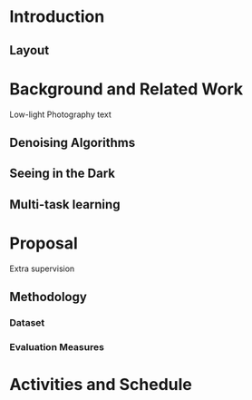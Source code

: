 
# Introduction

## Layout

# Background and Related Work

Low-light Photography text

## Denoising Algorithms

## Seeing in the Dark

## Multi-task learning

# Proposal

Extra supervision

## Methodology

### Dataset

### Evaluation Measures

# Activities and Schedule
